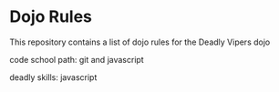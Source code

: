 Dojo Rules
==========

This repository contains a list of dojo rules for the Deadly Vipers dojo

code school path: git and javascript

deadly skills: javascript